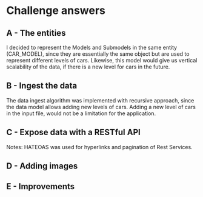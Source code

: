# Challenge answers

## A - The entities

 I decided to represent the Models and Submodels in the same entity (CAR_MODEL), since
 they are essentially the same object but are used to represent different levels of cars.
 Likewise, this model would give us vertical scalability of the data, if there is a new 
 level for cars in the future.

## B - Ingest the data

 The data ingest algorithm was implemented  with recursive approach, since the data model 
 allows adding new levels of cars. Adding a new level of cars in the input file, would not 
 be a limitation for the application.

## C - Expose data with a RESTful API

 Notes: HATEOAS was used for hyperlinks and pagination of Rest Services.

## D - Adding images

## E - Improvements